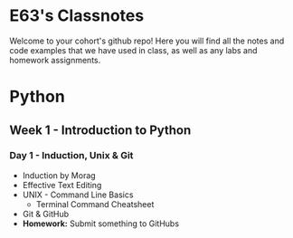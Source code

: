 # E63's Classnotes
Welcome to your cohort's github repo! Here you will find all the notes and code examples that we have used in class, as well as any labs and homework assignments.

# Python

## Week 1 - Introduction to Python

### Day 1 - Induction, Unix & Git

* Induction by Morag
* Effective Text Editing
* UNIX - Command Line Basics
    * Terminal Command Cheatsheet
* Git & GitHub
* **Homework:** Submit something to GitHubs